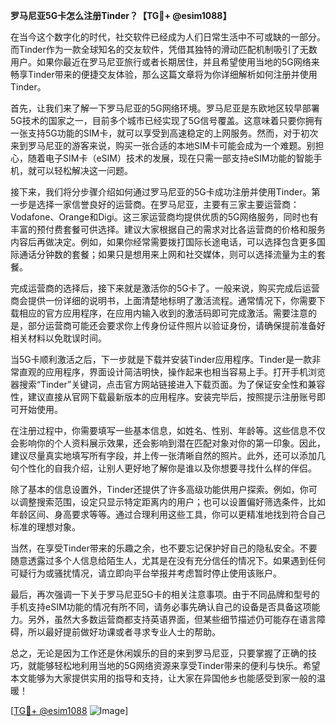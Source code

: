 **罗马尼亚5G卡怎么注册Tinder？【TG💪+ @esim1088】**

在当今这个数字化的时代，社交软件已经成为人们日常生活中不可或缺的一部分。而Tinder作为一款全球知名的交友软件，凭借其独特的滑动匹配机制吸引了无数用户。如果你最近在罗马尼亚旅行或者长期居住，并且希望使用当地的5G网络来畅享Tinder带来的便捷交友体验，那么这篇文章将为你详细解析如何注册并使用Tinder。

首先，让我们来了解一下罗马尼亚的5G网络环境。罗马尼亚是东欧地区较早部署5G技术的国家之一，目前多个城市已经实现了5G信号覆盖。这意味着只要你拥有一张支持5G功能的SIM卡，就可以享受到高速稳定的上网服务。然而，对于初次来到罗马尼亚的游客来说，购买一张合适的本地SIM卡可能会成为一个难题。别担心，随着电子SIM卡（eSIM）技术的发展，现在只需一部支持eSIM功能的智能手机，就可以轻松解决这一问题。

接下来，我们将分步骤介绍如何通过罗马尼亚的5G卡成功注册并使用Tinder。第一步是选择一家信誉良好的运营商。在罗马尼亚，主要有三家主要运营商：Vodafone、Orange和Digi。这三家运营商均提供优质的5G网络服务，同时也有丰富的预付费套餐可供选择。建议大家根据自己的需求对比各运营商的价格和服务内容后再做决定。例如，如果你经常需要拨打国际长途电话，可以选择包含更多国际通话分钟数的套餐；如果只是想用来上网和社交媒体，则可以选择流量为主的套餐。

完成运营商的选择后，接下来就是激活你的5G卡了。一般来说，购买完成后运营商会提供一份详细的说明书，上面清楚地标明了激活流程。通常情况下，你需要下载相应的官方应用程序，在应用内输入收到的激活码即可完成激活。需要注意的是，部分运营商可能还会要求你上传身份证件照片以验证身份，请确保提前准备好相关材料以免耽误时间。

当5G卡顺利激活之后，下一步就是下载并安装Tinder应用程序。Tinder是一款非常直观的应用程序，界面设计简洁明快，操作起来也相当容易上手。打开手机浏览器搜索“Tinder”关键词，点击官方网站链接进入下载页面。为了保证安全性和兼容性，建议直接从官网下载最新版本的应用程序。安装完毕后，按照提示注册账号即可开始使用。

在注册过程中，你需要填写一些基本信息，如姓名、性别、年龄等。这些信息不仅会影响你的个人资料展示效果，还会影响到潜在匹配对象对你的第一印象。因此，建议尽量真实地填写所有字段，并上传一张清晰自然的照片。此外，还可以添加几句个性化的自我介绍，让别人更好地了解你是谁以及你想要寻找什么样的伴侣。

除了基本的信息设置外，Tinder还提供了许多高级功能供用户探索。例如，你可以调整搜索范围，设定只显示特定距离内的用户；也可以设置偏好筛选条件，比如年龄区间、身高要求等等。通过合理利用这些工具，你可以更精准地找到符合自己标准的理想对象。

当然，在享受Tinder带来的乐趣之余，也不要忘记保护好自己的隐私安全。不要随意透露过多个人信息给陌生人，尤其是在没有充分信任的情况下。如果遇到任何可疑行为或骚扰情况，请立即向平台举报并考虑暂时停止使用该账户。

最后，再次强调一下关于罗马尼亚5G卡的相关注意事项。由于不同品牌和型号的手机支持eSIM功能的情况有所不同，请务必事先确认自己的设备是否具备这项能力。另外，虽然大多数运营商都支持英语界面，但某些细节描述仍可能存在语言障碍，所以最好提前做好功课或者寻求专业人士的帮助。

总之，无论是因为工作还是休闲娱乐的目的来到罗马尼亚，只要掌握了正确的技巧，就能够轻松地利用当地的5G网络资源来享受Tinder带来的便利与快乐。希望本文能够为大家提供实用的指导和支持，让大家在异国他乡也能感受到家一般的温暖！

[[TG💪+ @esim1088](https://t.me/s/esim1088) ![Image](https://i.postimg.cc/4NQfJmqS/Snipaste-2025-05-13-00-14-12.png)]